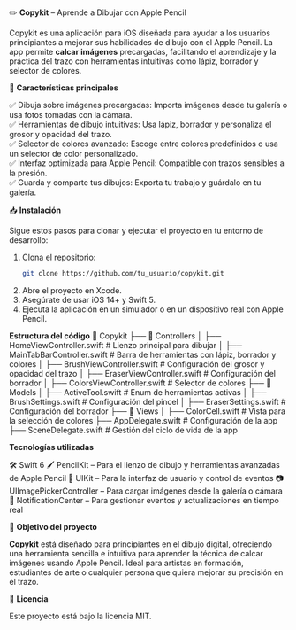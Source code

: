 ✏️ **Copykit** – Aprende a Dibujar con Apple Pencil

Copykit es una aplicación para iOS diseñada para ayudar a los usuarios principiantes a mejorar sus habilidades de dibujo con el Apple Pencil. La app permite **calcar imágenes** precargadas, facilitando el aprendizaje y la práctica del trazo con herramientas intuitivas como lápiz, borrador y selector de colores.

🎨 **Características principales**

✅ Dibuja sobre imágenes precargadas: Importa imágenes desde tu galería o usa fotos tomadas con la cámara.  
✅ Herramientas de dibujo intuitivas: Usa lápiz, borrador y personaliza el grosor y opacidad del trazo.  
✅ Selector de colores avanzado: Escoge entre colores predefinidos o usa un selector de color personalizado.  
✅ Interfaz optimizada para Apple Pencil: Compatible con trazos sensibles a la presión.  
✅ Guarda y comparte tus dibujos: Exporta tu trabajo y guárdalo en tu galería.  

📥 **Instalación**

Sigue estos pasos para clonar y ejecutar el proyecto en tu entorno de desarrollo:

1. Clona el repositorio:
   ```bash
   git clone https://github.com/tu_usuario/copykit.git
2. Abre el proyecto en Xcode.
3. Asegúrate de usar iOS 14+ y Swift 5.
4. Ejecuta la aplicación en un simulador o en un dispositivo real con Apple Pencil.

**Estructura del código**
📂 Copykit
├── 📂 Controllers
│   ├── HomeViewController.swift      # Lienzo principal para dibujar
│   ├── MainTabBarController.swift    # Barra de herramientas con lápiz, borrador y colores
│   ├── BrushViewController.swift     # Configuración del grosor y opacidad del trazo
│   ├── EraserViewController.swift    # Configuración del borrador
│   ├── ColorsViewController.swift    # Selector de colores
├── 📂 Models
│   ├── ActiveTool.swift              # Enum de herramientas activas
│   ├── BrushSettings.swift           # Configuración del pincel
│   ├── EraserSettings.swift          # Configuración del borrador
├── 📂 Views
│   ├── ColorCell.swift               # Vista para la selección de colores
├── AppDelegate.swift                  # Configuración de la app
├── SceneDelegate.swift                # Gestión del ciclo de vida de la app

**Tecnologías utilizadas**

🛠 Swift 6
🖌 PencilKit – Para el lienzo de dibujo y herramientas avanzadas de Apple Pencil
🎨 UIKit – Para la interfaz de usuario y control de eventos
📷 UIImagePickerController – Para cargar imágenes desde la galería o cámara
🔔 NotificationCenter – Para gestionar eventos y actualizaciones en tiempo real

🎯 **Objetivo del proyecto**

**Copykit** está diseñado para principiantes en el dibujo digital, ofreciendo una herramienta sencilla e intuitiva para aprender la técnica de calcar imágenes usando Apple Pencil. Ideal para artistas en formación, estudiantes de arte o cualquier persona que quiera mejorar su precisión en el trazo.

📜 **Licencia**

Este proyecto está bajo la licencia MIT.
